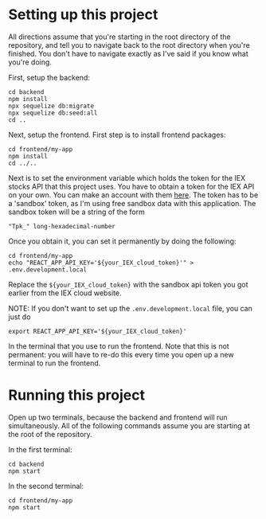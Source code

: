 # Setting up this project

All directions assume that you're starting in the root directory of
the repository, and tell you to navigate back to the root directory
when you're finished. You don't have to navigate exactly as I've said
if you know what you're doing.

First, setup the backend: 

    cd backend
    npm install
    npx sequelize db:migrate
    npx sequelize db:seed:all
    cd ..

Next, setup the frontend. First step is to install frontend packages:

    cd frontend/my-app
    npm install
    cd ../..

Next is to set the environment variable which holds the token for the
IEX stocks API that this project uses. You have to obtain a token for
the IEX API on your own. You can make an account with them
[here](https://iexcloud.io/cloud-login#/register/). The token has to
be a 'sandbox' token, as I'm using free sandbox data with this
application. The sandbox token will be a string of the form
    
    "Tpk_" long-hexadecimal-number

Once you obtain it, you can set it permanently by doing the following:

    cd frontend/my-app
    echo "REACT_APP_API_KEY='${your_IEX_cloud_token}'" > .env.development.local

Replace the `${your_IEX_cloud_token}` with the sandbox api token you
got earlier from the IEX cloud website.

NOTE: If you don't want to set up the `.env.development.local` file,
you can just do 

    export REACT_APP_API_KEY='${your_IEX_cloud_token}'

In the terminal that you use to run the frontend. Note that this is
not permanent: you will have to re-do this every time you open up a
new terminal to run the frontend.

# Running this project

Open up two terminals, because the backend and frontend will run
simultaneously. All of the following commands assume you are starting
at the root of the repository.

In the first terminal:

    cd backend
    npm start

In the second terminal:

    cd frontend/my-app
    npm start
